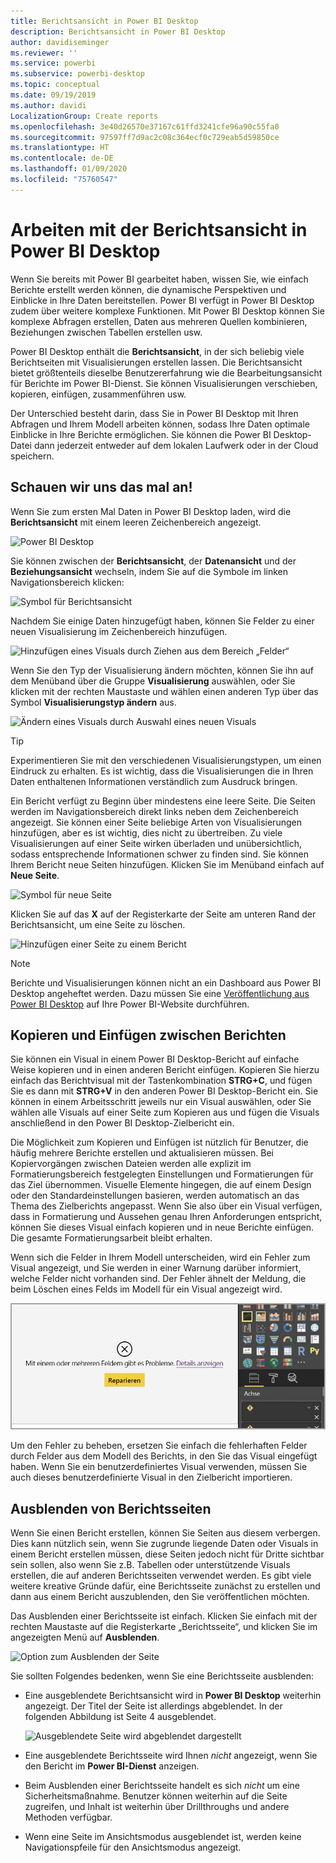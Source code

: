 ```yaml
---
title: Berichtsansicht in Power BI Desktop
description: Berichtsansicht in Power BI Desktop
author: davidiseminger
ms.reviewer: ''
ms.service: powerbi
ms.subservice: powerbi-desktop
ms.topic: conceptual
ms.date: 09/19/2019
ms.author: davidi
LocalizationGroup: Create reports
ms.openlocfilehash: 3e40d26570e37167c61ffd3241cfe96a90c55fa0
ms.sourcegitcommit: 97597ff7d9ac2c08c364ecf0c729eab5d59850ce
ms.translationtype: HT
ms.contentlocale: de-DE
ms.lasthandoff: 01/09/2020
ms.locfileid: "75760547"
---
```

# <a name="work-with-report-view-in-power-bi-desktop"></a>Arbeiten mit der Berichtsansicht in Power BI Desktop
Wenn Sie bereits mit Power BI gearbeitet haben, wissen Sie, wie einfach Berichte erstellt werden können, die dynamische Perspektiven und Einblicke in Ihre Daten bereitstellen. Power BI verfügt in Power BI Desktop zudem über weitere komplexe Funktionen. Mit Power BI Desktop können Sie komplexe Abfragen erstellen, Daten aus mehreren Quellen kombinieren, Beziehungen zwischen Tabellen erstellen usw.

Power BI Desktop enthält die **Berichtsansicht**, in der sich beliebig viele Berichtseiten mit Visualisierungen erstellen lassen. Die Berichtsansicht bietet größtenteils dieselbe Benutzererfahrung wie die Bearbeitungsansicht für Berichte im Power BI-Dienst. Sie können Visualisierungen verschieben, kopieren, einfügen, zusammenführen usw.

Der Unterschied besteht darin, dass Sie in Power BI Desktop mit Ihren Abfragen und Ihrem Modell arbeiten können, sodass Ihre Daten optimale Einblicke in Ihre Berichte ermöglichen. Sie können die Power BI Desktop-Datei dann jederzeit entweder auf dem lokalen Laufwerk oder in der Cloud speichern.

## <a name="lets-take-a-look"></a>Schauen wir uns das mal an!
Wenn Sie zum ersten Mal Daten in Power BI Desktop laden, wird die **Berichtsansicht** mit einem leeren Zeichenbereich angezeigt.

![Power BI Desktop](media/desktop-report-view/pbi_reportviewinpbidesigner_reportview.png)

Sie können zwischen der **Berichtsansicht**, der **Datenansicht** und der **Beziehungsansicht** wechseln, indem Sie auf die Symbole im linken Navigationsbereich klicken:

![Symbol für Berichtsansicht](media/desktop-report-view/pbi_reportviewinpbidesigner_changeview.png)

Nachdem Sie einige Daten hinzugefügt haben, können Sie Felder zu einer neuen Visualisierung im Zeichenbereich hinzufügen.

![Hinzufügen eines Visuals durch Ziehen aus dem Bereich „Felder“](media/desktop-report-view/pbid_reportview_addvis.gif)

Wenn Sie den Typ der Visualisierung ändern möchten, können Sie ihn auf dem Menüband über die Gruppe **Visualisierung** auswählen, oder Sie klicken mit der rechten Maustaste und wählen einen anderen Typ über das Symbol **Visualisierungstyp ändern** aus.

![Ändern eines Visuals durch Auswahl eines neuen Visuals](media/desktop-report-view/pbid_reportview_changevis.gif)

> [!TIP]
> Experimentieren Sie mit den verschiedenen Visualisierungstypen, um einen Eindruck zu erhalten. Es ist wichtig, dass die Visualisierungen die in Ihren Daten enthaltenen Informationen verständlich zum Ausdruck bringen.

Ein Bericht verfügt zu Beginn über mindestens eine leere Seite. Die Seiten werden im Navigationsbereich direkt links neben dem Zeichenbereich angezeigt. Sie können einer Seite beliebige Arten von Visualisierungen hinzufügen, aber es ist wichtig, dies nicht zu übertreiben. Zu viele Visualisierungen auf einer Seite wirken überladen und unübersichtlich, sodass entsprechende Informationen schwer zu finden sind. Sie können Ihrem Bericht neue Seiten hinzufügen. Klicken Sie im Menüband einfach auf **Neue Seite**.

![Symbol für neue Seite](media/desktop-report-view/pbidesignerreportviewnewpage.png)

Klicken Sie auf das **X** auf der Registerkarte der Seite am unteren Rand der Berichtsansicht, um eine Seite zu löschen.

![Hinzufügen einer Seite zu einem Bericht](media/desktop-report-view/pbi_reportviewinpbidesigner_deletepage.png)

> [!NOTE]
> Berichte und Visualisierungen können nicht an ein Dashboard aus Power BI Desktop angeheftet werden. Dazu müssen Sie eine [Veröffentlichung aus Power BI Desktop](desktop-upload-desktop-files.md) auf Ihre Power BI-Website durchführen.

## <a name="copy-and-paste-between-reports"></a>Kopieren und Einfügen zwischen Berichten

Sie können ein Visual in einem Power BI Desktop-Bericht auf einfache Weise kopieren und in einen anderen Bericht einfügen. Kopieren Sie hierzu einfach das Berichtvisual mit der Tastenkombination **STRG+C**, und fügen Sie es dann mit **STRG+V** in den anderen Power BI Desktop-Bericht ein. Sie können in einem Arbeitsschritt jeweils nur ein Visual auswählen, oder Sie wählen alle Visuals auf einer Seite zum Kopieren aus und fügen die Visuals anschließend in den Power BI Desktop-Zielbericht ein. 

Die Möglichkeit zum Kopieren und Einfügen ist nützlich für Benutzer, die häufig mehrere Berichte erstellen und aktualisieren müssen. Bei Kopiervorgängen zwischen Dateien werden alle explizit im Formatierungsbereich festgelegten Einstellungen und Formatierungen für das Ziel übernommen. Visuelle Elemente hingegen, die auf einem Design oder den Standardeinstellungen basieren, werden automatisch an das Thema des Zielberichts angepasst. Wenn Sie also über ein Visual verfügen, dass in Formatierung und Aussehen genau Ihren Anforderungen entspricht, können Sie dieses Visual einfach kopieren und in neue Berichte einfügen. Die gesamte Formatierungsarbeit bleibt erhalten.

Wenn sich die Felder in Ihrem Modell unterscheiden, wird ein Fehler zum Visual angezeigt, und Sie werden in einer Warnung darüber informiert, welche Felder nicht vorhanden sind. Der Fehler ähnelt der Meldung, die beim Löschen eines Felds im Modell für ein Visual angezeigt wird. 

![Fehler beim Kopieren/Einfügen eines Visuals: kein Datenfeld](media/desktop-report-view/report-view_07.png)

Um den Fehler zu beheben, ersetzen Sie einfach die fehlerhaften Felder durch Felder aus dem Modell des Berichts, in den Sie das Visual eingefügt haben. Wenn Sie ein benutzerdefiniertes Visual verwenden, müssen Sie auch dieses benutzerdefinierte Visual in den Zielbericht importieren.




## <a name="hide-report-pages"></a>Ausblenden von Berichtsseiten

Wenn Sie einen Bericht erstellen, können Sie Seiten aus diesem verbergen. Dies kann nützlich sein, wenn Sie zugrunde liegende Daten oder Visuals in einem Bericht erstellen müssen, diese Seiten jedoch nicht für Dritte sichtbar sein sollen, also wenn Sie z.B. Tabellen oder unterstützende Visuals erstellen, die auf anderen Berichtsseiten verwendet werden. Es gibt viele weitere kreative Gründe dafür, eine Berichtsseite zunächst zu erstellen und dann aus einem Bericht auszublenden, den Sie veröffentlichen möchten. 

Das Ausblenden einer Berichtsseite ist einfach. Klicken Sie einfach mit der rechten Maustaste auf die Registerkarte „Berichtsseite“, und klicken Sie im angezeigten Menü auf **Ausblenden**.

![Option zum Ausblenden der Seite](media/desktop-report-view/report-view_05.png)

Sie sollten Folgendes bedenken, wenn Sie eine Berichtsseite ausblenden:

* Eine ausgeblendete Berichtsansicht wird in **Power BI Desktop** weiterhin angezeigt. Der Titel der Seite ist allerdings abgeblendet. In der folgenden Abbildung ist Seite 4 ausgeblendet.

    ![Ausgeblendete Seite wird abgeblendet dargestellt](media/desktop-report-view/report-view_06.png)

* Eine ausgeblendete Berichtsseite wird Ihnen *nicht* angezeigt, wenn Sie den Bericht im **Power BI-Dienst** anzeigen.

* Beim Ausblenden einer Berichtsseite handelt es sich *nicht* um eine Sicherheitsmaßnahme. Benutzer können weiterhin auf die Seite zugreifen, und Inhalt ist weiterhin über Drillthroughs und andere Methoden verfügbar.

* Wenn eine Seite im Ansichtsmodus ausgeblendet ist, werden keine Navigationspfeile für den Ansichtsmodus angezeigt.

